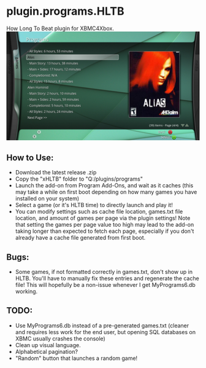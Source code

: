 # plugin.programs.HLTB
How Long To Beat plugin for XBMC4Xbox.
![xHLTB](screenshots/xHLTB.jpg)

## How to Use:
- Download the latest release .zip
- Copy the "xHLTB" folder to "Q:/plugins/programs"
- Launch the add-on from Program Add-Ons, and wait as it caches (this may take a while on first boot depending on how many games you have installed on your system)
- Select a game (or it's HLTB time) to directly launch and play it!
- You can modify settings such as cache file location, games.txt file location, and amount of games per page via the plugin settings! Note that setting the games per page value too high may lead to the add-on taking longer than expected to fetch each page, especially if you don't already have a cache file generated from first boot.

## Bugs:
- Some games, if not formatted correctly in games.txt, don't show up in HLTB. You'll have to manually fix these entries and regenerate the cache file! This will hopefully be a non-issue whenever I get MyPrograms6.db working.

## TODO:
- Use MyPrograms6.db instead of a pre-generated games.txt (cleaner and requires less work for the end user, but opening SQL databases on XBMC usually crashes the console)
- Clean up visual language.
- Alphabetical pagination?
- "Random" button that launches a random game!
